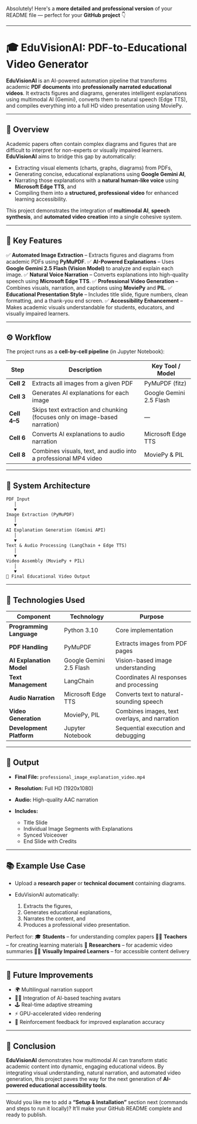 Absolutely! Here's a **more detailed and professional version** of your README file — perfect for your **GitHub project** 👇

---

# 🎓 EduVisionAI: PDF-to-Educational Video Generator

**EduVisionAI** is an AI-powered automation pipeline that transforms academic **PDF documents** into **professionally narrated educational videos**.
It extracts figures and diagrams, generates intelligent explanations using multimodal AI (Gemini), converts them to natural speech (Edge TTS), and compiles everything into a full HD video presentation using MoviePy.

---

## 📘 Overview

Academic papers often contain complex diagrams and figures that are difficult to interpret for non-experts or visually impaired learners.
**EduVisionAI** aims to bridge this gap by automatically:

* Extracting visual elements (charts, graphs, diagrams) from PDFs,
* Generating concise, educational explanations using **Google Gemini AI**,
* Narrating those explanations with a **natural human-like voice** using **Microsoft Edge TTS**, and
* Compiling them into a **structured, professional video** for enhanced learning accessibility.

This project demonstrates the integration of **multimodal AI**, **speech synthesis**, and **automated video creation** into a single cohesive system.

---

## 🧠 Key Features

✅ **Automated Image Extraction** – Extracts figures and diagrams from academic PDFs using **PyMuPDF**.
✅ **AI-Powered Explanations** – Uses **Google Gemini 2.5 Flash (Vision Model)** to analyze and explain each image.
✅ **Natural Voice Narration** – Converts explanations into high-quality speech using **Microsoft Edge TTS**.
✅ **Professional Video Generation** – Combines visuals, narration, and captions using **MoviePy** and **PIL**.
✅ **Educational Presentation Style** – Includes title slide, figure numbers, clean formatting, and a thank-you end screen.
✅ **Accessibility Enhancement** – Makes academic visuals understandable for students, educators, and visually impaired learners.

---

## ⚙️ Workflow

The project runs as a **cell-by-cell pipeline** (in Jupyter Notebook):

| Step         | Description                                                                | Key Tool / Model        |
| ------------ | -------------------------------------------------------------------------- | ----------------------- |
| **Cell 2**   | Extracts all images from a given PDF                                       | PyMuPDF (fitz)          |
| **Cell 3**   | Generates AI explanations for each image                                   | Google Gemini 2.5 Flash |
| **Cell 4–5** | Skips text extraction and chunking (focuses only on image-based narration) | —                       |
| **Cell 6**   | Converts AI explanations to audio narration                                | Microsoft Edge TTS      |
| **Cell 8**   | Combines visuals, text, and audio into a professional MP4 video            | MoviePy & PIL           |

---

## 🧩 System Architecture

```
PDF Input
   │
   ▼
Image Extraction (PyMuPDF)
   │
   ▼
AI Explanation Generation (Gemini API)
   │
   ▼
Text & Audio Processing (LangChain + Edge TTS)
   │
   ▼
Video Assembly (MoviePy + PIL)
   │
   ▼
🎥 Final Educational Video Output
```

---

## 🧰 Technologies Used

| Component                | Technology              | Purpose                                       |
| ------------------------ | ----------------------- | --------------------------------------------- |
| **Programming Language** | Python 3.10             | Core implementation                           |
| **PDF Handling**         | PyMuPDF                 | Extracts images from PDF pages                |
| **AI Explanation Model** | Google Gemini 2.5 Flash | Vision-based image understanding              |
| **Text Management**      | LangChain               | Coordinates AI responses and processing       |
| **Audio Narration**      | Microsoft Edge TTS      | Converts text to natural-sounding speech      |
| **Video Generation**     | MoviePy, PIL            | Combines images, text overlays, and narration |
| **Development Platform** | Jupyter Notebook        | Sequential execution and debugging            |

---

## 🎯 Output

* **Final File:** `professional_image_explanation_video.mp4`
* **Resolution:** Full HD (1920x1080)
* **Audio:** High-quality AAC narration
* **Includes:**

  * Title Slide
  * Individual Image Segments with Explanations
  * Synced Voiceover
  * End Slide with Credits

---

## 📚 Example Use Case

* Upload a **research paper** or **technical document** containing diagrams.
* EduVisionAI automatically:

  1. Extracts the figures,
  2. Generates educational explanations,
  3. Narrates the content, and
  4. Produces a professional video presentation.

Perfect for:
🎓 **Students** – for understanding complex papers
👩‍🏫 **Teachers** – for creating learning materials
📖 **Researchers** – for academic video summaries
🧑‍🦯 **Visually Impaired Learners** – for accessible content delivery

---

## 🔮 Future Improvements

* 🌍 Multilingual narration support
* 🧑‍🏫 Integration of AI-based teaching avatars
* 🕹️ Real-time adaptive streaming
* ⚡ GPU-accelerated video rendering
* 🧠 Reinforcement feedback for improved explanation accuracy

---

## 🏁 Conclusion

**EduVisionAI** demonstrates how multimodal AI can transform static academic content into dynamic, engaging educational videos.
By integrating visual understanding, natural narration, and automated video generation, this project paves the way for the next generation of **AI-powered educational accessibility tools**.

---

Would you like me to add a **“Setup & Installation”** section next (commands and steps to run it locally)? It’ll make your GitHub README complete and ready to publish.
